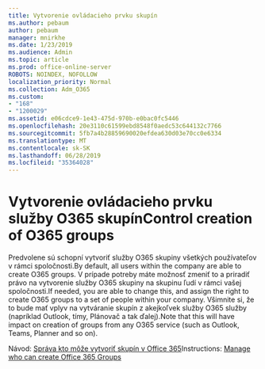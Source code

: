 ```yaml
---
title: Vytvorenie ovládacieho prvku skupín
ms.author: pebaum
author: pebaum
manager: mnirkhe
ms.date: 1/23/2019
ms.audience: Admin
ms.topic: article
ms.prod: office-online-server
ROBOTS: NOINDEX, NOFOLLOW
localization_priority: Normal
ms.collection: Adm_O365
ms.custom:
- "168"
- "1200029"
ms.assetid: e06cdce9-1e43-475d-970b-e0bac0fc5446
ms.openlocfilehash: 20e3110c61599ebd8548f0aedc53c644132c7766
ms.sourcegitcommit: 5fb7a4b28859690020efdea630d03e70cc0e6334
ms.translationtype: MT
ms.contentlocale: sk-SK
ms.lasthandoff: 06/28/2019
ms.locfileid: "35364028"
---
```

# <a name="control-creation-of-o365-groups"></a><span data-ttu-id="83e14-102">Vytvorenie ovládacieho prvku služby O365 skupín</span><span class="sxs-lookup"><span data-stu-id="83e14-102">Control creation of O365 groups</span></span>

<span data-ttu-id="83e14-103">Predvolene sú schopní vytvoriť služby O365 skupiny všetkých používateľov v rámci spoločnosti.</span><span class="sxs-lookup"><span data-stu-id="83e14-103">By default, all users within the company are able to create O365 groups.</span></span> <span data-ttu-id="83e14-104">V prípade potreby máte možnosť zmeniť to a priradiť právo na vytvorenie služby O365 skupiny na skupinu ľudí v rámci vašej spoločnosti.</span><span class="sxs-lookup"><span data-stu-id="83e14-104">If needed, you are able to change this, and assign the right to create O365 groups to a set of people within your company.</span></span> <span data-ttu-id="83e14-105">Všimnite si, že to bude mať vplyv na vytváranie skupín z akejkoľvek služby O365 služby (napríklad Outlook, tímy, Plánovač a tak ďalej).</span><span class="sxs-lookup"><span data-stu-id="83e14-105">Note that this will have impact on creation of groups from any O365 service (such as Outlook, Teams, Planner and so on).</span></span>
  
<span data-ttu-id="83e14-106">Návod: [Správa kto môže vytvoriť skupín v Office 365](https://docs.microsoft.com/office365/admin/create-groups/manage-creation-of-groups)</span><span class="sxs-lookup"><span data-stu-id="83e14-106">Instructions: [Manage who can create Office 365 Groups](https://docs.microsoft.com/office365/admin/create-groups/manage-creation-of-groups)</span></span>
